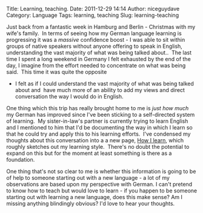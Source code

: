 Title: Learning, teaching.
Date: 2011-12-29 14:14
Author: niceguydave
Category: Language
Tags: learning, teaching
Slug: learning-teaching

Just back from a fantastic week in Hamburg and Berlin - Christmas with
my wife's family.  In terms of seeing how my German language learning is
progressing it was a *massive* confidence boost - I was able to sit
within groups of native speakers without anyone offering to speak in
English, understanding the vast majority of what was being talked
about..  The last time I spent a long weekend in Germany I felt
exhausted by the end of the day, I imagine from the effort needed to
concentrate on what was being said.  This time it was quite the opposite
- I felt as if I could understand the vast majority of what was being
talked about and  have much more of an ability to add my views and
direct conversation the way I would do in English.

One thing which this trip has really brought home to me is *just how
much* my German has improved since I've been sticking to a self-directed
system of learning.  My sister-in-law's partner is currently trying to
learn English and I mentioned to him that I'd be documenting the way in
which I learn so that he could try and apply this to his learning
efforts.  I've condensed my thoughts about this conversation into a a
new page, [How I
learn](http://lingoschmingo.com/how-i-learn/ "How I learn"), which
roughly sketches out my learning style.  There's no doubt the potential
to expand on this but for the moment at least something is there as a
foundation.

One thing that's not so clear to me is whether this information is going
to be of help to someone starting out with a new language - a lot of my
observations are based upon my perspective with German. I can't pretend
to know how to teach but would love to learn - if you happen to be
someone starting out with learning a new language, does this make sense?
Am I missing anything blindingly obvious? I'd love to hear your
thoughts.

